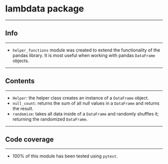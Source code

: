 # lambdata package
---
## Info
---
- `helper_functions` module was created to extend the functionality of the pandas library. It is most useful when working with pandas `DataFrame` objects.
---
## Contents
---
- `Helper`: the helper class creates an instance of a `DataFrame` object.
- `null_count`: returns the sum of all null values in a `DataFrame` and returns the result.
- `randomize`: takes all data inside of a `DataFrame` and randomly shuffles it; returning the randomized `DataFrame`.
---
## Code coverage
---
- 100% of this module has been tested using `pytest`.
